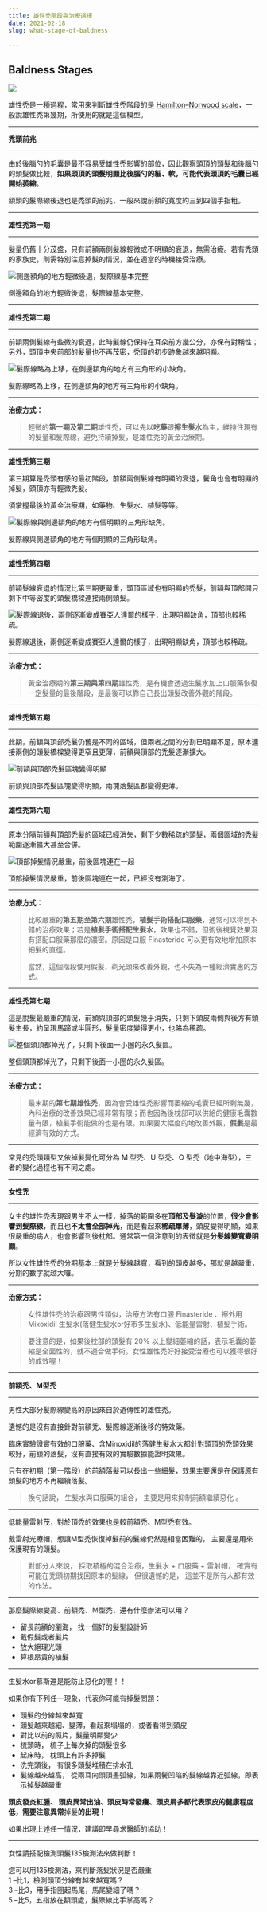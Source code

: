 ```yaml
---
title: 雄性禿階段與治療選擇
date: 2021-02-18
slug: what-stage-of-baldness

---
```

## Baldness Stages

![](/7-stages-of-male-pattern-balding-1.jpg)

雄性禿是一種過程，常用來判斷雄性禿階段的是 [Hamilton–Norwood scale](https://en.wikipedia.org/wiki/Hamilton%E2%80%93Norwood_scale)，一般說雄性禿第幾期，所使用的就是這個模型。

***

**禿頭前兆**

***

由於後腦勺的毛囊是最不容易受雄性禿影響的部位，因此觀察頭頂的頭髮和後腦勺的頭髮做比較，**如果頭頂的頭髮明顯比後腦勺的細、軟，可能代表頭頂的毛囊已經開始萎縮**。

額頭的髮際線後退也是禿頭的前兆，一般來說前額的寬度約三到四個手指粗。

***

**雄性禿第一期**

***

髮量仍舊十分茂盛，只有前額兩側髮線輕微或不明顯的衰退，無需治療。若有禿頭的家族史，則需特別注意掉髮的情況，並在適當的時機接受治療。

![側邊額角的地方輕微後退，髮際線基本完整](/stage1.jpg "雄性禿第一期")

側邊額角的地方輕微後退，髮際線基本完整。

***

**雄性禿第二期**

***

前額兩側髮線有些微的衰退，此時髮線仍保持在耳朵前方幾公分，亦保有對稱性；另外，頭頂中央前部的髮量也不再茂密，禿頂的初步跡象越來越明顯。

![髮際線略為上移，在側邊額角的地方有三角形的小缺角。](/stage2.jpg "雄性禿第二期")

髮際線略為上移，在側邊額角的地方有三角形的小缺角。

***

**治療方式：**

> 輕微的**第一期及第二期**雄性禿，可以先以**吃藥**跟**擦生髮水**為主，維持住現有的髮量和髮際線，避免持續掉髮，是雄性禿的黃金治療期。

***

**雄性禿第三期**

第三期算是禿頭有感的最初階段，前額兩側髮線有明顯的衰退，鬢角也會有明顯的掉髮，頭頂亦有輕微禿髮。

須掌握最後的黃金治療期，如藥物、生髮水、植髮等等。

![髮際線與側邊額角的地方有個明顯的三角形缺角。](/stage3.jpg "雄性禿第三期")

髮際線與側邊額角的地方有個明顯的三角形缺角。

***

**雄性禿第四期**

***

前額髮線衰退的情況比第三期更嚴重，頭頂區域也有明顯的禿髮，前額與頂部間只剩下中等密度的頭髮橋樑連接兩側頭髮。

![髮際線退後，兩側逐漸變成賽亞人達爾的樣子，出現明顯缺角，頂部也較稀疏。](/stage4.jpg "雄性禿第四期")

髮際線退後，兩側逐漸變成賽亞人達爾的樣子，出現明顯缺角，頂部也較稀疏。

***

**治療方式：**

> 黃金治療期的**第三期與第四期**雄性禿，是有機會透過生髮水加上口服藥恢復一定髮量的最後階段，是最後可以靠自己長出頭髮改善外觀的階段。

***

**雄性禿第五期**

***

此期，前額與頂部禿髮仍舊是不同的區域，但兩者之間的分割已明顯不足，原本連接兩側的頭髮橋樑變得更窄且更薄，前額與頂部的禿髮逐漸擴大。

![前額與頂部禿髮區塊變得明顯](/stage5.jpg "雄性禿第五期")

前額與頂部禿髮區塊變得明顯，兩塊落髮區都變得更薄。

***

**雄性禿第六期**

***

原本分隔前額與頂部禿髮的區域已經消失，剩下少數稀疏的頭髮，兩個區域的禿髮範圍逐漸擴大甚至合併。

![頂部掉髮情況嚴重，前後區塊連在一起](/stage6.jpg "雄性禿第六期")

頂部掉髮情況嚴重，前後區塊連在一起，已經沒有瀏海了。

***

**治療方式：**

> 比較嚴重的**第五期至第六期**雄性禿，**植髮手術搭配口服藥**，通常可以得到不錯的治療效果；若是**植髮手術搭配生髮水**，效果也不錯，但術後視覺效果沒有搭配口服藥那麼的濃密。原因是口服 Finasteride 可以更有效地增加原本細髮的直徑。
>
> 當然，這個階段使用假髮、剃光頭來改善外觀，也不失為一種經濟實惠的方式。

***

**雄性禿第七期**

這是脫髮最嚴重的情況，前額與頂部的頭髮幾乎消失，只剩下頭皮兩側與後方有頭髮生長，約呈現馬蹄或半圓形，髮量密度變得更小，也略為稀疏。

![整個頭頂都掉光了，只剩下後面一小圈的永久髮區。](/stage7.jpg "雄性禿第七期")

整個頭頂都掉光了，只剩下後面一小圈的永久髮區。　

***

**治療方式：**

> 最末期的**第七期雄性禿**，因為會受雄性禿影響而萎縮的毛囊已經所剩無幾，內科治療的改善效果已經非常有限；而也因為後枕部可以供給的健康毛囊數量有限，植髮手術能做的也是有限。如果要大幅度的地改善外觀，**假髮**是最經濟有效的方式。

***

常見的禿頭類型又依掉髮變化可分為 M 型禿、U 型禿、O 型禿（地中海型），三者的變化過程也有不同之處。

***

**女性禿**

***

女生的雄性禿表現跟男生不太一樣，掉落的範圍多在**頂部及髮漩**的位置，**很少會影響到髮際線**，而且也**不太會全部掉光**，而是看起來**稀疏單薄**，頭皮變得明顯，如果很嚴重的病人，也會影響到後枕部。通常第一個注意到的表徵就是**分髮線變寬變明顯**。

所以女性雄性禿的分期基本上就是分髮線越寬，看到的頭皮越多，那就是越嚴重，分期的數字就越大囉。

***

**治療方式：**

> 女性雄性禿的治療跟男性類似，治療方法有口服 Finasteride 、擦外用 Mixoxidil 生髮水(落健生髮水or好市多生髮水)、低能量雷射、植髮手術。

> 要注意的是，如果後枕部的頭髮有 20% 以上變細萎縮的話，表示毛囊的萎縮是全面性的，就不適合做手術。女性雄性禿好好接受治療也可以獲得很好的成效喔！

***

**前額禿、M型禿**

***

男性大部分髮際線變高的原因來自於遺傳性的雄性禿。

遺憾的是沒有直接針對前額禿、髮際線逐漸後移的特效藥。

臨床實驗證實有效的口服藥、含Minoxidil的落健生髮水大都針對頭頂的禿頭效果較好，前額的落髮，沒有直接有效的實驗數據能證明效果。

只有在初期（第一階段）的前額落髮可以長出一些細髮，效果主要還是在保護原有頭髮的地方不再繼續落髮。

> 換句話說， 生髮水與口服藥的組合， 主要是用來抑制前額繼續惡化 。

***

低能量雷射茂，對於頂禿的效果也是較前額禿、M型禿有效。

戴雷射光療帽，想讓M型禿恢復掉髮前的髮線仍然是相當困難的， 主要還是用來保護現有的頭髮。

> 對部分人來說， 採取積極的混合治療，生髮水 + 口服藥 + 雷射帽， 確實有可能在禿頭初期找回原本的髮線， 但很遺憾的是， 這並不是所有人都有效的作法。

***

那麼髮際線變高、前額禿、Ｍ型禿，還有什麼辦法可以用？

* 留長前額的瀏海， 找一個好的髮型設計師
* 戴假髮或者髮片
* 放大絕理光頭
* 算根昂貴的植髮

***

生髮水or慕斯還是能防止惡化的喔！！

如果你有下列任一現象，代表你可能有掉髮問題：

* 頭髮的分線越來越寬
* 頭髮越來越細、變薄，看起來塌塌的，或者看得到頭皮
* 對比以前的照片，髮量明顯變少
* 梳頭時， 梳子上每次掉的頭髮很多
* 起床時， 枕頭上有許多掉髮
* 洗完頭後， 有很多頭髮堆積在排水孔
* 髮線越來越高， 從兩耳向頭頂畫弧線，如果兩鬢凹陷的髮線越靠近弧線，即表示掉髮越嚴重

**頭皮發炎紅腫、 頭皮異常出油、頭皮時常發癢、頭皮屑多都代表頭皮的健康程度低，需要注意異常**掉髮**的出現！**

如果出現上述任一情況，建議即早尋求醫師的協助！

***

女性請搭配檢測頭髮135檢測法來做判斷！

您可以用135檢測法，來判斷落髮狀況是否嚴重  
1 –比1，檢測頭頂分線有越來越寬嗎？  
3 –比3，用手指圈起馬尾，馬尾變細了嗎？  
5 –比5，五指放在額頭處，髮際線比手掌高嗎？